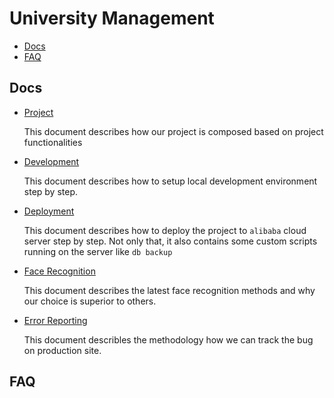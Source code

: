 # University Management
- [Docs](#docs)
- [FAQ](#faq)

## Docs
- [Project](docs/project.md)

    This document describes how our project is composed based on project functionalities
- [Development](docs/development.md)

    This document describes how to setup local development environment step by step.
- [Deployment](docs/deployment.md)

    This document describes how to deploy the project to `alibaba` cloud server step by step.
    Not only that, it also contains some custom scripts running on the server like `db backup`
- [Face Recognition](docs/face-recognition.md)

    This document describes the latest face recognition methods and why our choice is superior to others.
- [Error Reporting](docs/error.md)

    This document describles the methodology how we can track the bug on production site.

## FAQ
